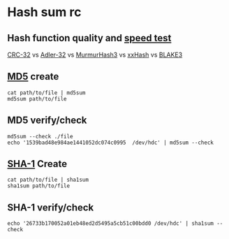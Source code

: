 # Hash sum rc

## Hash function quality and [speed test][]

[CRC-32][] vs [Adler-32][] vs [MurmurHash3][] vs [xxHash][] vs [BLAKE3][]

[adler-32]: https://github.com/madler/zlib
[blake3]: https://github.com/blake3-team/blake3
[crc-32]: https://en.wikipedia.org/wiki/Cyclic_redundancy_check
[murmurhash3]: https://github.com/aappleby/smhasher
[speed test]: https://github.com/rurban/smhasher
[xxhash]: https://github.com/cyan4973/xxhash

## [MD5][] create

    cat path/to/file | md5sum
    md5sum path/to/file

[md5]: https://en.wikipedia.org/wiki/MD5

## MD5 verify/check

    md5sum --check ./file
    echo '1539bad48e984ae1441052dc074c0995  /dev/hdc' | md5sum --check

## [SHA-1][] Create

    cat path/to/file | sha1sum
    sha1sum path/to/file

[sha-1]: https://en.wikipedia.org/wiki/SHA-1

## SHA-1 verify/check

    echo '26733b170052a01eb48ed2d5495a5cb51c00bdd0 /dev/hdc' | sha1sum --check
